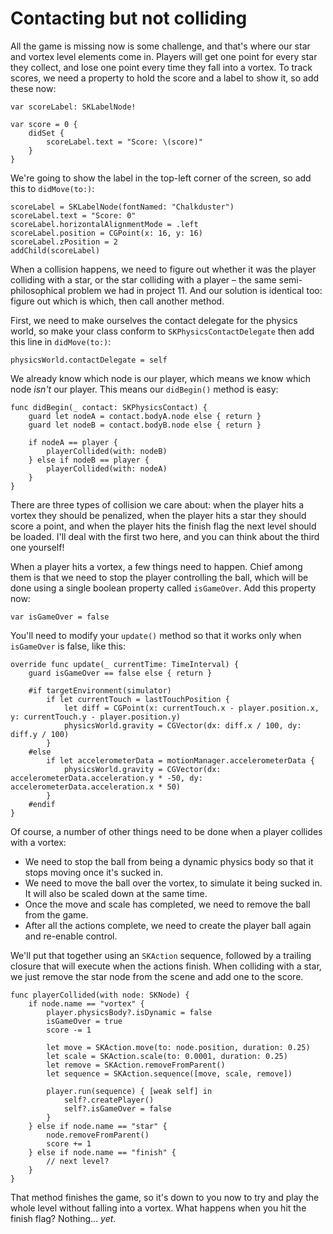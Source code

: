 # Contacting but not colliding

<!-- YOUTUBE: 9T0sJKNM2Tc -->

All the game is missing now is some challenge, and that's where our star and vortex level elements come in. Players will get one point for every star they collect, and lose one point every time they fall into a vortex. To track scores, we need a property to hold the score and a label to show it, so add these now:

    var scoreLabel: SKLabelNode!

    var score = 0 {
        didSet {
            scoreLabel.text = "Score: \(score)"
        }
    }

We're going to show the label in the top-left corner of the screen, so add this to `didMove(to:)`:

    scoreLabel = SKLabelNode(fontNamed: "Chalkduster")
    scoreLabel.text = "Score: 0"
    scoreLabel.horizontalAlignmentMode = .left
    scoreLabel.position = CGPoint(x: 16, y: 16)
    scoreLabel.zPosition = 2
    addChild(scoreLabel)

When a collision happens, we need to figure out whether it was the player colliding with a star, or the star colliding with a player – the same semi-philosophical problem we had in project 11. And our solution is identical too: figure out which is which, then call another method.

First, we need to make ourselves the contact delegate for the physics world, so make your class conform to `SKPhysicsContactDelegate` then add this line in `didMove(to:)`:

    physicsWorld.contactDelegate = self

We already know which node is our player, which means we know which node *isn't* our player. This means our `didBegin()` method is easy:

    func didBegin(_ contact: SKPhysicsContact) {
        guard let nodeA = contact.bodyA.node else { return }
        guard let nodeB = contact.bodyB.node else { return }

        if nodeA == player {
            playerCollided(with: nodeB)
        } else if nodeB == player {
            playerCollided(with: nodeA)
        }
    }

There are three types of collision we care about: when the player hits a vortex they should be penalized, when the player hits a star they should score a point, and when the player hits the finish flag the next level should be loaded. I'll deal with the first two here, and you can think about the third one yourself!

When a player hits a vortex, a few things need to happen. Chief among them is that we need to stop the player controlling the ball, which will be done using a single boolean property called `isGameOver`. Add this property now:

    var isGameOver = false

You'll need to modify your `update()` method so that it works only when `isGameOver` is false, like this:

    override func update(_ currentTime: TimeInterval) {
        guard isGameOver == false else { return }
        
        #if targetEnvironment(simulator)
            if let currentTouch = lastTouchPosition {
                let diff = CGPoint(x: currentTouch.x - player.position.x, y: currentTouch.y - player.position.y)
                physicsWorld.gravity = CGVector(dx: diff.x / 100, dy: diff.y / 100)
            }
        #else
            if let accelerometerData = motionManager.accelerometerData {
                physicsWorld.gravity = CGVector(dx: accelerometerData.acceleration.y * -50, dy: accelerometerData.acceleration.x * 50)
            }
        #endif
    }

Of course, a number of other things need to be done when a player collides with a vortex:

- We need to stop the ball from being a dynamic physics body so that it stops moving once it's sucked in.
- We need to move the ball over the vortex, to simulate it being sucked in. It will also be scaled down at the same time.
- Once the move and scale has completed, we need to remove the ball from the game.
- After all the actions complete, we need to create the player ball again and re-enable control.

We'll put that together using an `SKAction` sequence, followed by a trailing closure that will execute when the actions finish. When colliding with a star, we just remove the star node from the scene and add one to the score.

    func playerCollided(with node: SKNode) {
        if node.name == "vortex" {
            player.physicsBody?.isDynamic = false
            isGameOver = true
            score -= 1

            let move = SKAction.move(to: node.position, duration: 0.25)
            let scale = SKAction.scale(to: 0.0001, duration: 0.25)
            let remove = SKAction.removeFromParent()
            let sequence = SKAction.sequence([move, scale, remove])

            player.run(sequence) { [weak self] in
                self?.createPlayer()
                self?.isGameOver = false
            }
        } else if node.name == "star" {
            node.removeFromParent()
            score += 1
        } else if node.name == "finish" {
            // next level?
        }
    }

That method finishes the game, so it's down to you now to try and play the whole level without falling into a vortex. What happens when you hit the finish flag? Nothing… *yet*.
